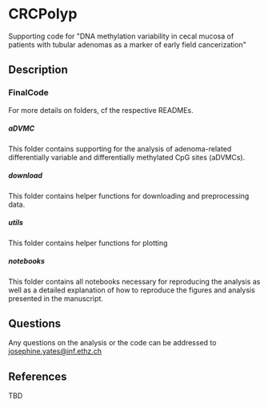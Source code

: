 # CRCPolyp
Supporting code for "DNA methylation variability in cecal mucosa of patients with tubular adenomas as a marker of early field cancerization"

## Description

### FinalCode

For more details on folders, cf the respective READMEs.

##### aDVMC 

This folder contains supporting for the analysis of adenoma-related differentially variable and differentially methylated CpG sites (aDVMCs). 

##### download

This folder contains helper functions for downloading and preprocessing data.

##### utils

This folder contains helper functions for plotting 

##### notebooks

This folder contains all notebooks necessary for reproducing the analysis as well as a detailed explanation of how to reproduce the figures and analysis presented in the manuscript.

## Questions

Any questions on the analysis or the code can be addressed to josephine.yates@inf.ethz.ch

## References

TBD




